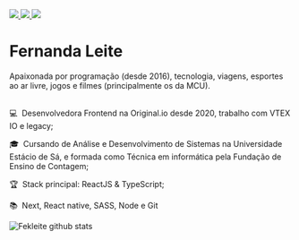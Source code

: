 
<a href="https://github.com/Fekleite" alt="GitHub">
  <img src="https://img.shields.io/badge/-GitHub-000?style=flat-square&logo=Github&logoColor=white" />
</a>
<a href="https://www.linkedin.com/in/fernandacleite" alt="LinkedIn">
  <img src="https://img.shields.io/badge/-LinkedIn-blue?style=flat-square&logo=Linkedin&logoColor=white" />
</a>
<a href="mailto:dev.fernandaleite@gmail.com" alt="Gmail">
  <img src="https://img.shields.io/badge/-Gmail-D54B3D?style=flat-square&logo=Gmail&logoColor=white" />
</a>

# Fernanda Leite

Apaixonada por programação (desde 2016), tecnologia, viagens, esportes ao ar livre, jogos e filmes (principalmente os da MCU). <br><br>

<p> 💻&nbsp; Desenvolvedora Frontend na Original.io desde 2020, trabalho com VTEX IO e legacy;</p>
<p> 🎓&nbsp; Cursando de Análise e Desenvolvimento de Sistemas na Universidade Estácio de Sá, e formada como Técnica em informática pela Fundação de Ensino de Contagem;</p>
<p> 🏆&nbsp; Stack principal: ReactJS & TypeScript;
<p> 📚&nbsp; Next, React native, SASS, Node e Git

![Fekleite github stats](https://github-readme-stats.vercel.app/api?username=Fekleite&theme=dracula&show_icons=true)
